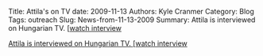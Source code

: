 Title: Attila's on TV
date: 2009-11-13
Authors: Kyle Cranmer
Category: Blog
Tags: outreach
Slug: News-from-11-13-2009
Summary:  Attila is interviewed on Hungarian TV. [<a href="http://www.dunatv.hu/musor/videotar?vid=591361">watch interview
 

 Attila is interviewed on Hungarian TV. [<a href="http://www.dunatv.hu/musor/videotar?vid=591361">watch interview
 
